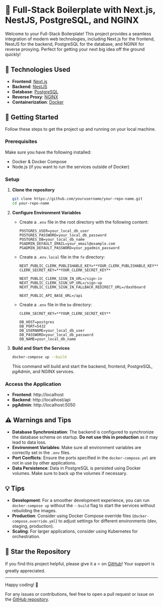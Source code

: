 # 🚀 Full-Stack Boilerplate with Next.js, NestJS, PostgreSQL, and NGINX

Welcome to your Full-Stack Boilerplate! This project provides a seamless integration of modern web technologies, including Next.js for the frontend, NestJS for the backend, PostgreSQL for the database, and NGINX for reverse proxying. Perfect for getting your next big idea off the ground quickly!

## 🌟 Technologies Used

- **Frontend**: [Next.js](https://nextjs.org/)
- **Backend**: [NestJS](https://nestjs.com/)
- **Database**: [PostgreSQL](https://www.postgresql.org/)
- **Reverse Proxy**: [NGINX](https://www.nginx.com/)
- **Containerization**: [Docker](https://www.docker.com/)

## 🚀 Getting Started

Follow these steps to get the project up and running on your local machine.

### Prerequisites

Make sure you have the following installed:

- Docker & Docker Compose
- Node.js (if you want to run the services outside of Docker)

### Setup

1. **Clone the repository**

   ```sh
   git clone https://github.com/yourusername/your-repo-name.git
   cd your-repo-name
   ```

2. **Configure Environment Variables**

   - Create a `.env` file in the root directory with the following content:

     ```env
     POSTGRES_USER=your_local_db_user
     POSTGRES_PASSWORD=your_local_db_password
     POSTGRES_DB=your_local_db_name
     PGADMIN_DEFAULT_EMAIL=your_email@example.com
     PGADMIN_DEFAULT_PASSWORD=your_pgadmin_password
     ```

   - Create a `.env.local` file in the `fe` directory:

     ```env
     NEXT_PUBLIC_CLERK_PUBLISHABLE_KEY=**YOUR_CLERK_PUBLISHABLE_KEY**
     CLERK_SECRET_KEY=**YOUR_CLERK_SECRET_KEY**

     NEXT_PUBLIC_CLERK_SIGN_IN_URL=/sign-in
     NEXT_PUBLIC_CLERK_SIGN_UP_URL=/sign-up
     NEXT_PUBLIC_CLERK_SIGN_IN_FALLBACK_REDIRECT_URL=/dashboard

     NEXT_PUBLIC_API_BASE_URL=/api
     ```

   - Create a `.env` file in the `be` directory:

     ```env
     CLERK_SECRET_KEY=**YOUR_CLERK_SECRET_KEY**

     DB_HOST=postgres
     DB_PORT=5432
     DB_USERNAME=your_local_db_user
     DB_PASSWORD=your_local_db_password
     DB_NAME=your_local_db_name
     ```

3. **Build and Start the Services**

   ```sh
   docker-compose up --build
   ```

   This command will build and start the backend, frontend, PostgreSQL, pgAdmin, and NGINX services.

### Access the Application

- **Frontend**: http://localhost
- **Backend**: http://localhost/api
- **pgAdmin**: http://localhost:5050

## ⚠️ Warnings and Tips

- **Database Synchronization**: The backend is configured to synchronize the database schema on startup. **Do not use this in production** as it may lead to data loss.
- **Environment Variables**: Make sure all environment variables are correctly set in the `.env` files.
- **Port Conflicts**: Ensure the ports specified in the `docker-compose.yml` are not in use by other applications.
- **Data Persistence**: Data in PostgreSQL is persisted using Docker volumes. Make sure to back up the volumes if necessary.

## 💡 Tips

- **Development**: For a smoother development experience, you can run `docker-compose up` without the `--build` flag to start the services without rebuilding the images.
- **Production**: Consider using Docker Compose override files (`docker-compose.override.yml`) to adjust settings for different environments (dev, staging, production).
- **Scaling**: For larger applications, consider using Kubernetes for orchestration.

## 🌟 Star the Repository

If you find this project helpful, please give it a ⭐️ on [GitHub](https://github.com/yourusername/your-repo-name)! Your support is greatly appreciated.

---

Happy coding! 🎉

For any issues or contributions, feel free to open a pull request or issue on the [GitHub repository](https://github.com/yourusername/your-repo-name).
